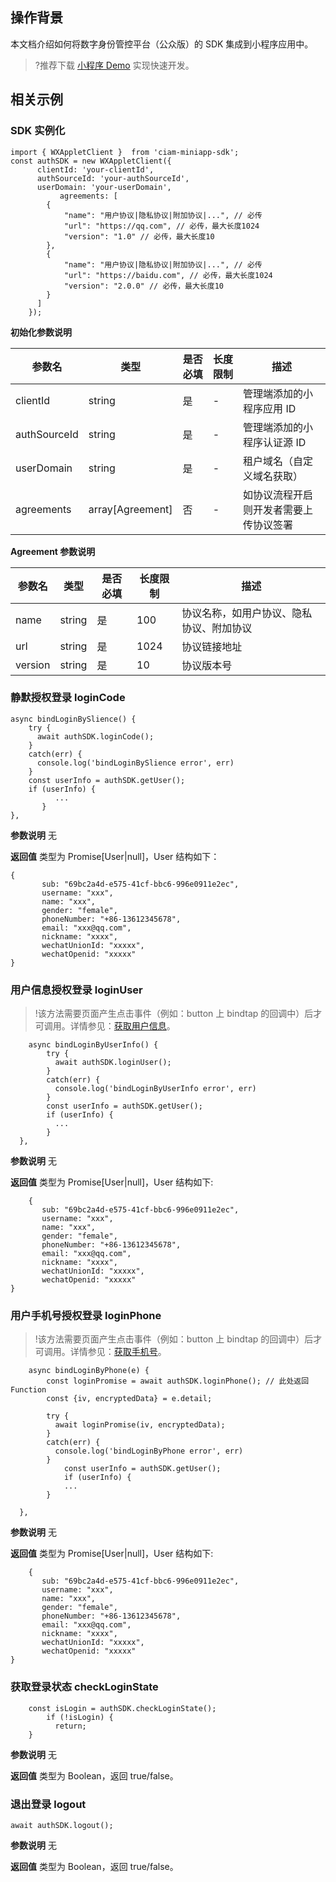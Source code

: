 ## 操作背景
本文档介绍如何将数字身份管控平台（公众版）的 SDK 集成到小程序应用中。
>?推荐下载 [小程序 Demo](https://ciam-prd-1302490086.cos.ap-guangzhou.myqcloud.com/public/file/%E5%B0%8F%E7%A8%8B%E5%BA%8FSample.zip) 实现快速开发。

## 相关示例
### SDK 实例化
```
import { WXAppletClient }  from 'ciam-miniapp-sdk';
const authSDK = new WXAppletClient({
      clientId: 'your-clientId',
      authSourceId: 'your-authSourceId',
      userDomain: 'your-userDomain',
	       agreements: [
        {
            "name": "用户协议|隐私协议|附加协议|...", // 必传
            "url": "https://qq.com", // 必传，最大长度1024
            "version": "1.0" // 必传，最大长度10
        },
        {
            "name": "用户协议|隐私协议|附加协议|...", // 必传
            "url": "https://baidu.com", // 必传，最大长度1024
            "version": "2.0.0" // 必传，最大长度10
        }
      ]
    });
```

**初始化参数说明**

| **参数名**   | **类型**         | **是否必填** | **长度限制** | **描述**                               |
| ------------ | ---------------- | ------------ | ------------ | -------------------------------------- |
| clientId     | string           | 是           | -            | 管理端添加的小程序应用 ID              |
| authSourceId | string           | 是           | -            | 管理端添加的小程序认证源 ID            |
| userDomain   | string           | 是           | -            | 租户域名（自定义域名获取）             |
| agreements   | array[Agreement] | 否           | -            | 如协议流程开启则开发者需要上传协议签署 |

**Agreement 参数说明**

| **参数名** | **类型** | **是否必填** | **长度限制** | **描述**                                 |
| ---------- | -------- | ------------ | ------------ | ---------------------------------------- |
| name       | string   | 是           | 100          | 协议名称，如用户协议、隐私协议、附加协议 |
| url        | string   | 是           | 1024         | 协议链接地址                             |
| version    | string   | 是           | 10           | 协议版本号                               |

### 静默授权登录 loginCode 

```
async bindLoginBySlience() {
    try {
      await authSDK.loginCode();
    }
    catch(err) {
      console.log('bindLoginBySlience error', err)
    }
    const userInfo = authSDK.getUser();
    if (userInfo) {
	      ...
	   }
},
```

**参数说明**
无

**返回值**
类型为 Promise[User|null]，User 结构如下：
```
{
	   sub: "69bc2a4d-e575-41cf-bbc6-996e0911e2ec",
	   username: "xxx",
	   name: "xxx",
	   gender: "female",
	   phoneNumber: "+86-13612345678",
	   email: "xxx@qq.com",
	   nickname: "xxxx",
	   wechatUnionId: "xxxxx",
	   wechatOpenid: "xxxxx"
}
```

### 用户信息授权登录 loginUser
>!该方法需要页面产生点击事件（例如：button 上 bindtap 的回调中）后才可调用。详情参见：[获取用户信息](https://developers.weixin.qq.com/miniprogram/dev/api/open-api/user-info/wx.getUserProfile.html)。
>
```
	async bindLoginByUserInfo() {
	    try {
	      await authSDK.loginUser();
	    }
	    catch(err) {
	      console.log('bindLoginByUserInfo error', err)
	    }
	    const userInfo = authSDK.getUser();
	    if (userInfo) {
	      ...
	    }
  },
```

**参数说明**
无

**返回值**
类型为 Promise[User|null]，User 结构如下:
```
	{
	   sub: "69bc2a4d-e575-41cf-bbc6-996e0911e2ec",
	   username: "xxx",
	   name: "xxx",
	   gender: "female",
	   phoneNumber: "+86-13612345678",
	   email: "xxx@qq.com",
	   nickname: "xxxx",
	   wechatUnionId: "xxxxx",
	   wechatOpenid: "xxxxx"
}
```

### 用户手机号授权登录 loginPhone
>!该方法需要页面产生点击事件（例如：button 上 bindtap 的回调中）后才可调用。详情参见：[获取手机号](https://developers.weixin.qq.com/miniprogram/dev/framework/open-ability/getPhoneNumber.html)。
>
```
	async bindLoginByPhone(e) {
	    const loginPromise = await authSDK.loginPhone(); // 此处返回Function
	    const {iv, encryptedData} = e.detail;
	
	    try { 
	      await loginPromise(iv, encryptedData);
	    }
	    catch(err) {
	      console.log('bindLoginByPhone error', err)
	    }
			const userInfo = authSDK.getUser();
			if (userInfo) {
			...
	    }
		
  },

```

**参数说明**
无

**返回值**
类型为 Promise[User|null]，User 结构如下:
```
	{
	   sub: "69bc2a4d-e575-41cf-bbc6-996e0911e2ec",
	   username: "xxx",
	   name: "xxx",
	   gender: "female",
	   phoneNumber: "+86-13612345678",
	   email: "xxx@qq.com",
	   nickname: "xxxx",
	   wechatUnionId: "xxxxx",
	   wechatOpenid: "xxxxx"
}
```

### 获取登录状态 checkLoginState
```
	const isLogin = authSDK.checkLoginState();
	    if (!isLogin) {
	      return;
    }
```

**参数说明**
无

**返回值**
类型为 Boolean，返回 true/false。


### 退出登录 logout
```
await authSDK.logout();
```

**参数说明**
无

**返回值**
类型为 Boolean，返回 true/false。

